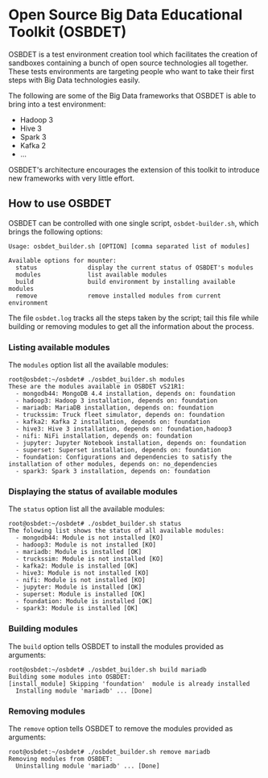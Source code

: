 # Open Source Big Data Educational Toolkit (OSBDET)
OSBDET is a test environment creation tool which facilitates the creation of sandboxes containing a bunch of open source technologies all together. These tests environments are targeting people who want to take their first steps with Big Data technologies easily.

The following are some of the Big Data frameworks that OSBDET is able to bring into a test environment:

- Hadoop 3
- Hive 3
- Spark 3
- Kafka 2
- ...

OSBDET's architecture encourages the extension of this toolkit to introduce new frameworks with very little effort.
## How to use OSBDET
OSBDET can be controlled with one single script, `osbdet-builder.sh`, which brings the following options:
```root@osbdet:~/osbdet# ./osbdet_builder.sh
Usage: osbdet_builder.sh [OPTION] [comma separated list of modules]

Available options for mounter:
  status              display the current status of OSBDET's modules
  modules             list available modules
  build               build environment by installing available modules
  remove              remove installed modules from current environment
```
The file `osbdet.log` tracks all the steps taken by the script; tail this file while building or removing modules to get all the information about the process.
### Listing available modules
The `modules` option list all the available modules:
```
root@osbdet:~/osbdet# ./osbdet_builder.sh modules
These are the modules available in OSBDET vS21R1:
  - mongodb44: MongoDB 4.4 installation, depends on: foundation
  - hadoop3: Hadoop 3 installation, depends on: foundation
  - mariadb: MariaDB installation, depends on: foundation
  - truckssim: Truck fleet simulator, depends on: foundation
  - kafka2: Kafka 2 installation, depends on: foundation
  - hive3: Hive 3 installation, depends on: foundation,hadoop3
  - nifi: NiFi installation, depends on: foundation
  - jupyter: Jupyter Notebook installation, depends on: foundation
  - superset: Superset installation, depends on: foundation
  - foundation: Configurations and dependencies to satisfy the installation of other modules, depends on: no_dependencies
  - spark3: Spark 3 installation, depends on: foundation
```
### Displaying the status of available modules
The `status` option list all the available modules:
```
root@osbdet:~/osbdet# ./osbdet_builder.sh status
The folowing list shows the status of all available modules:
  - mongodb44: Module is not installed [KO]
  - hadoop3: Module is not installed [KO]
  - mariadb: Module is installed [OK]
  - truckssim: Module is not installed [KO]
  - kafka2: Module is installed [OK]
  - hive3: Module is not installed [KO]
  - nifi: Module is not installed [KO]
  - jupyter: Module is installed [OK]
  - superset: Module is installed [OK]
  - foundation: Module is installed [OK]
  - spark3: Module is installed [OK]
```
### Building modules
The `build` option tells OSBDET to install the modules provided as arguments:
```
root@osbdet:~/osbdet# ./osbdet_builder.sh build mariadb
Building some modules into OSBDET:
[install_module] Skipping 'foundation'  module is already installed
  Installing module 'mariadb' ... [Done]
```
### Removing modules
The `remove` option tells OSBDET to remove the modules provided as arguments:
```
root@osbdet:~/osbdet# ./osbdet_builder.sh remove mariadb
Removing modules from OSBDET:
  Uninstalling module 'mariadb' ... [Done]
```
